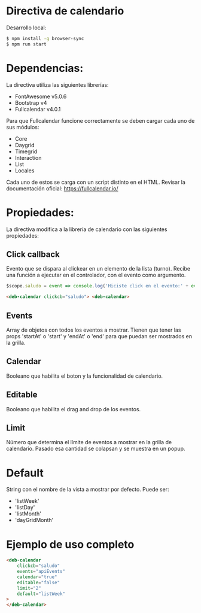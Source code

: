 # Directiva de calendario

Desarrollo local:
```sh
$ npm install -g browser-sync
$ npm run start
```

# Dependencias:

La directiva utiliza las siguientes librerías:

* FontAwesome v5.0.6
* Bootstrap v4
* Fullcalendar v4.0.1

Para que Fullcalendar funcione correctamente se deben cargar cada uno de sus módulos:

* Core
* Daygrid
* Timegrid
* Interaction
* List
* Locales

Cada uno de estos se carga con un script distinto en el HTML.
Revisar la documentación oficial: 
https://fullcalendar.io/

# Propiedades:

La directiva modifica a la librería de calendario con las siguientes propiedades:

## Click callback 

Evento que se dispara al clickear en un elemento de la lista (turno).
Recibe una función a ejecutar en el controlador, con el evento como argumento.

```javascript
$scope.saludo = event => console.log('Hiciste click en el evento:' + event.id);

```

```html
<deb-calendar clickcb="saludo"> <deb-calendar>
```

## Events

Array de objetos con todos los eventos a mostrar. 
Tienen que tener las props 'startAt' o 'start' y 'endAt' o 'end' para que puedan ser mostrados en la grilla.

## Calendar

Booleano que habilita el boton y la funcionalidad de calendario.

## Editable

Booleano que habilita el drag and drop de los eventos.

## Limit

Número que determina el límite de eventos a mostrar en la grilla de calendario. Pasado esa cantidad se colapsan y se muestra en un popup. 

# Default

String con el nombre de la vista a mostrar por defecto.
Puede ser: 

* 'listWeek'
* 'listDay'
* 'listMonth'
* 'dayGridMonth'

# Ejemplo de uso completo

```html
<deb-calendar 
    clickcb="saludo" 
    events="apiEvents" 
    calendar="true"
    editable="false"
    limit="2"
    default="listWeek"    
>
</deb-calendar>
```


